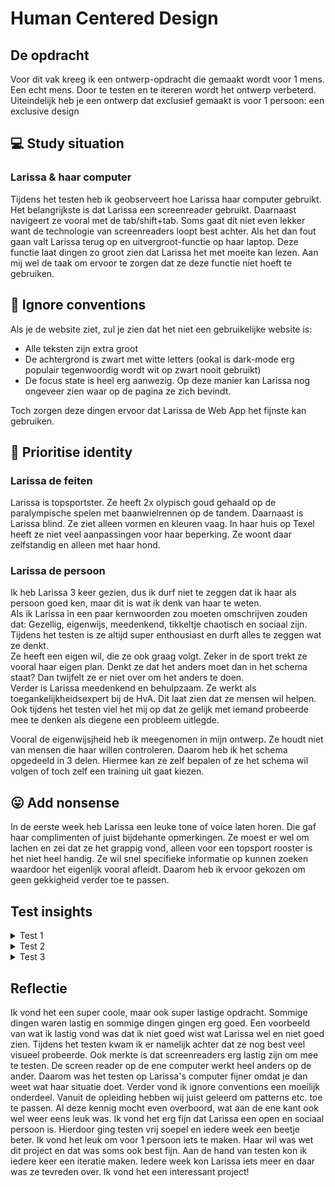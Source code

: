 # Human Centered Design 

## De opdracht
Voor dit vak kreeg ik een ontwerp-opdracht die gemaakt wordt voor 1 mens. Een echt mens. Door te testen en te itereren wordt het ontwerp verbeterd. Uiteindelijk heb je een ontwerp dat exclusief gemaakt is voor 1 persoon: een exclusive design 

## 💻 Study situation
### Larissa & haar computer
Tijdens het testen heb ik geobserveert hoe Larissa haar computer gebruikt. Het belangrijkste is dat Larissa een screenreader gebruikt. Daarnaast navigeert ze vooral met de tab/shift+tab. Soms gaat dit niet even lekker want de technologie van screenreaders loopt best achter. Als het dan fout gaan valt Larissa terug op en uitvergroot-functie op haar laptop. Deze functie laat dingen zo groot zien dat Larissa het met moeite kan lezen. Aan mij wel de taak om ervoor te zorgen dat ze deze functie niet hoeft te gebruiken.



## 🚫 Ignore conventions
Als je de website ziet, zul je zien dat het niet een gebruikelijke website is:
- Alle teksten zijn extra groot
- De achtergrond is zwart met witte letters (ookal is dark-mode erg populair tegenwoordig wordt wit op zwart nooit gebruikt) 
- De focus state is heel erg aanwezig. Op deze manier kan Larissa nog ongeveer zien waar op de pagina ze zich bevindt.<br>

Toch zorgen deze dingen ervoor dat Larissa de Web App het fijnste kan gebruiken.


## 🚴 Prioritise identity
### Larissa de feiten
Larissa is topsportster. Ze heeft 2x olypisch goud gehaald op de paralympische spelen met baanwielrennen op de tandem. Daarnaast is Larissa blind. Ze ziet alleen vormen en kleuren vaag. In haar huis op Texel heeft ze niet veel aanpassingen voor haar beperking. Ze woont daar zelfstandig en alleen met haar hond. 
### Larissa de persoon
Ik heb Larissa 3 keer gezien, dus ik durf niet te zeggen dat ik haar als persoon goed ken, maar dit is wat ik denk van haar te weten.  <br>
Als ik Larissa in een paar kernwoorden zou moeten omschrijven zouden dat: Gezellig, eigenwijs, meedenkend, tikkeltje chaotisch en sociaal zijn. <br>
Tijdens het testen is ze altijd super enthousiast en durft alles te zeggen wat ze denkt. <br>
Ze heeft een eigen wil, die ze ook graag volgt. Zeker in de sport trekt ze vooral haar eigen plan. Denkt ze dat het anders moet dan in het schema staat? Dan twijfelt ze er niet over om het anders te doen. <br>
Verder is Larissa meedenkend en behulpzaam. Ze werkt als toegankelijkheidsexpert bij de HvA. Dit laat zien dat ze mensen wil helpen. Ook tijdens het testen viel het mij op dat ze gelijk met iemand probeerde mee te denken als diegene een probleem uitlegde.

Vooral de eigenwijsjheid heb ik meegenomen in mijn ontwerp. Ze houdt niet van mensen die haar willen controleren. Daarom heb ik het schema opgedeeld in 3 delen. Hiermee kan ze zelf bepalen of ze het schema wil volgen of toch zelf een training uit gaat kiezen.


## 😛 Add nonsense
In de eerste week heb Larissa een leuke tone of voice laten horen. Die gaf haar complimenten of juist bijdehante opmerkingen. Ze moest er wel om lachen en zei dat ze het grappig vond, alleen voor een topsport rooster is het niet heel handig. Ze wil snel specifieke informatie op kunnen zoeken waardoor het eigenlijk vooral afleidt. Daarom heb ik ervoor gekozen om geen gekkigheid verder toe te passen. 



## Test insights
<details>
<summary>Test 1</summary>
	<h3>Insights Test 1</h3>
	<ul>
		<li><strong>De situatie nu</strong> <br>
		 Op dit moment wordt Larissa geholpen met haar schema. Dit vind ze vrij vervelend, vooral als ze even snel iets wil opzoeken. Naast het gebruikelijke schema is er nu een app waar ze gebruik van maken. Echter heeft Larissa deze al opgegeven, aangzien ze er weinig mee kan. Er zitten namelijk te veel functies voor haar op, waardoor het super lang duurt voordat ze kan vinden wat ze zoekt.</li>
		<li><strong>Gebruik van haar laptop</strong> <br>
		Larissa gebruikt de braille regel niet veel, maar gebruikt de screenreading software JAWS. Om te navigeren gebruikt de tab & shitft tab. Ze gebruikt liever niet de pijltjes. </li>
		<li><strong>Over de interface</strong> <br>
		Larissa ziet wel kleuren en vage vormen. Zo heeft ze aangegeven dat ze een zwarte achtergrond met witte vlakken redelijk goed kan zien. Hier kan ik gebruik van maken. Ook heeft ze gezegd dat ik moet letten op marges etc. Die moeten groot genoeg zijn, omdat het anders een groot vlak voor haar is. Daarnaast is het belangrijk om een basic font te gebruiken. Larissa maakt namelijk wel eens gebruik van de vergrotings-tool op haar laptop. Hiermee zet ze de tekst zo groot dat ze het kan lezen.</li>
	</ul>
	<h3>Plan voor komende week</h3> 
	<ul>
		<li><strong>Opbouw veranderen</strong> <br>
		Tijdens het de test heeft Larissa aangegeven dat ze vrijheid erg belangrijk vind. Ze voelt aan haar eigen lichaam welke training ze nodig heeft. Ik wil ervoor zorgen dat Larissa meer vrijheid heeft, zonder dat het schema aangepast hoeft te worden.</li>
		<li><strong>Manier van opzoeken</strong> <br>
		Tijdens of vlak voor de training wil Larissa snel even wat op kunnen zoeken. Ik ga komende week iets maken waarmee zij dit kan doen.</li>
		<li><strong>Wat kan ze zien?</strong> <br>
		Voor de test dacht ik dat Larissa helemaal blind was. Dit blijkt niet zo te zijn. Ik wil komende week testen wat ze precies wel en niet kan zien. </li>
	</ul>

</details>
<details>
<summary>Test 2</summary>
  <h3>Insights test 2</h3> 
	<ul>
		<li><strong>Gebruik van het schema</strong> <br>
		Larissa zou het handig vinden als ze vanuit de agenda door kan naar een training. Ze  gebruikt het schema namelijk vooral voor de dag zelf of de dag erna. Toch is het ook handig om terug te kunnen in de tijd. Dan kan ze zien wat ze vorige week gedaan heeft en weet ze hoe haar progressie gaat. </li>
		<li><strong>Opbouw van de agenda</strong> <br>
		In dit eerste prototype heb ik een agenda per dag. Het zou (net als in een echte agenda) handig zijn om het per dag, week en maand te kunnen bekijken. Daar kunnen dan ook verschillende detail lagen inzitten. </li>
		<li><strong>Inhoud van het schema</strong> <br>
		Nu heeft Larissa afspraken als massage & fysio in haar eigen agenda staan. Het lijkt haar fijn om alles wat betreft sport (dus trainingen, massage, fysio, voedingsdeskundige, sportarts, orthopeet, test momenten & wedstrijden)graag op een plek te hebben. Trainingen worden door haar coach ingepland, maar ze zou zelf de overige dingen erin willen zetten.</li>
		<li><strong>Schema niet op datum, maar op wedstrijd</strong> <br>
		Tijdens de test heeft Larissa mij verteld dat ze training naar een wedstrijd toe. Er zijn verschillende fases qua training die ongeveer 3 weken duren. De trainingen zijn aangepast op iedere fase. In het wedstrijd overzicht zou ze het fijn vinden om te weten hoelang het nog is tot de volgende wedstrijd. Dit is goed om te bepalen of ze op schema ligt of niet. Daar kunnen dan bepaalde keuzes gebasseerd op worden.</li>
	</ul>
	
<h3>Plan voor komende week</h3> 
	<ul>
		<li><strong>Wedstrijdoverzicht</strong> <br>
		Ze vond het losse wedstrijd-overzicht super handig! Ik ga er nog aantoevoegen dat Larissa kan zien over hoeveel weken de wedstrijd is. </li>
		<li><strong>Agenda per dag, week & maand</strong> <br>
		Deze week wil ik de focus leggen op de agenda: Welke details zijn belangrijk in iedere laag? Hoe navigeert ze van de ene modus naar de andere? Hoe visueel zichtbaar moet het zijn als de modus verandert? etc. <br>Ik denk niet dat ik genoeg tijd heb om te bouwen dat ze zelf dingen kan toevoegen, maar daar ga ik wel mee aan de slag mocht het wel zo zijn. </li>
		
</ul>
</details>


<details>
<summary>Test 3</summary>
	<h3>Insights test 3</h3> 
	<ul>
		<li><strong>Blij met concept & navigatie</strong> <br>
		Larissa gaf aan dat ze het een erg fijn concept vindt. Het schema is hiermee opgebroken in 2 onderdelen die toch een geheel vormen. Ze linken ook goed door aan elkaar waardoor het een logisch geheel is. De manier van navigeren was ook met de screenreader goed te doen. Dus dat was fijn!</li>
		<li><strong>Navigatie onderaan de pagina</strong> <br>
		Om Larissa nog makkelijker van de ene pagina naar de andere pagina te laten gaan is het voor haar handig om ook een overzicht-navigatie te hebben van de hele Web App. Zo hoeft ze niet door de hele pagina te shift-tabben om weer bovenaan bij de navigatie te komen.</li>
	</ul>
	<h3>Wat zou mijn voglende stap zijn?</h3> 
	<ul>
		<li><strong>Meer data toevoegen aan prototype</strong> <br>
		Ik heb steeds van één voorbeeld data in het protoype gezet. Om goed te testen is de content erg belangrijk. </li>
		<li><strong>Navigatie uitbreigen</strong> <br>
		Ookal was Larissa al blij met deze navigatie, wil ik het toch nog beter maken. Ik wil dat je van de agenda gelijk door kan naar informatie over een training. En als ze in de week kijkt en info wil over die dag, dat ze gelijk gaat naar de details als ze erop klikt ipv navigeren naar de dag-agenda en dan weer opzoek moet gaan naar die specifieke dag.</li>
		<li><strong>Navigatie onderaan de pagina's</strong> <br>
		Een navigatie onderaan iedere pagina zorgt ervoor dat Larissa altijd overal naartoe kan navigeren. Dit geeft haar veel vrijheid. Ook helpt het haar om sneller te vinden wat ze nodig heeft. </li>
	</ul>
</details>

## Reflectie
Ik vond het een super coole, maar ook super lastige opdracht.
Sommige dingen waren lastig en sommige dingen gingen erg goed. Een voorbeeld van wat ik lastig vond was dat ik niet goed wist wat Larissa wel en niet goed zien. Tijdens het testen kwam ik er namelijk achter dat ze nog best veel visueel probeerde. Ook merkte is dat screenreaders erg lastig zijn om mee te testen. De screen reader op de ene computer werkt heel anders op de ander. Daarom was het testen op Larissa's computer fijner omdat je dan weet wat haar situatie doet. Verder vond ik ignore conventions een moeilijk onderdeel. Vanuit de opleiding hebben wij juist geleerd om patterns etc. toe te passen. Al deze kennig mocht even overboord, wat aan de ene kant ook wel weer eens leuk was.
Ik vond het erg fijn dat Larissa een open en sociaal persoon is. Hierdoor ging testen vrij soepel en iedere week een beetje beter. Ik vond het leuk om voor 1 persoon iets te maken. Haar wil was wet dit project en dat was soms ook best fijn. Aan de hand van testen kon ik iedere keer een iteratie maken. Iedere week kon Larissa iets meer en daar was ze tevreden over. Ik vond het een interessant project!


